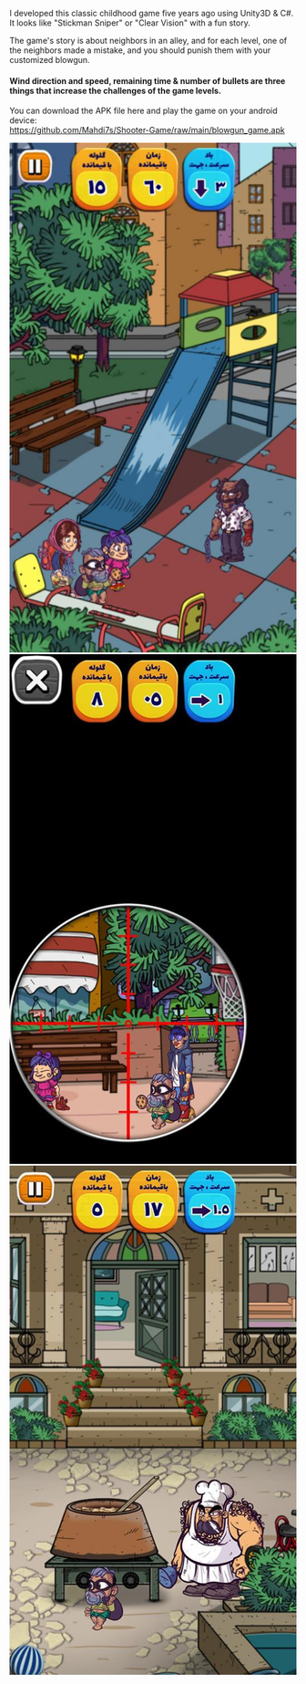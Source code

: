 I developed this classic childhood game five years ago using Unity3D & C#.
It looks like "Stickman Sniper" or "Clear Vision" with a fun story. 

The game's story is about neighbors in an alley, and for each level, one of the neighbors made a mistake, and you should punish them with your customized blowgun.

#### Wind direction and speed, remaining time & number of bullets are three things that increase the challenges of the game levels.

You can download the APK file here and play the game on your android device: <br>
https://github.com/Mahdi7s/Shooter-Game/raw/main/blowgun_game.apk

![](https://github.com/Mahdi7s/Shooter-Game/raw/main/Screen_Shots/screen-1.jpg)
![](https://github.com/Mahdi7s/Shooter-Game/raw/main/Screen_Shots/screen-2.jpg)
![](https://github.com/Mahdi7s/Shooter-Game/raw/main/Screen_Shots/screen-3.jpg)

